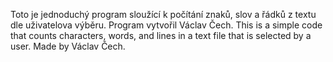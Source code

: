 Toto je jednoduchý program sloužící k počítání znaků, slov a řádků z textu dle uživatelova výběru. Program vytvořil Václav Čech.
This is a simple code that counts characters, words, and lines in a text file that is selected by a user. Made by Václav Čech.